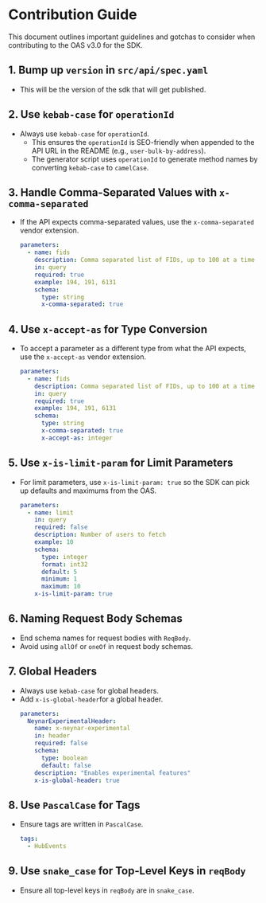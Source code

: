 # Contribution Guide

This document outlines important guidelines and gotchas to consider when contributing to the OAS v3.0 for the SDK.


## 1. Bump up `version` in `src/api/spec.yaml`

- This will be the version of the sdk that will get published.

## 2. Use `kebab-case` for `operationId`

- Always use `kebab-case` for `operationId`.
  - This ensures the `operationId` is SEO-friendly when appended to the API URL in the README (e.g., `user-bulk-by-address`).
  - The generator script uses `operationId` to generate method names by converting `kebab-case` to `camelCase`.

## 3. Handle Comma-Separated Values with `x-comma-separated`

- If the API expects comma-separated values, use the `x-comma-separated` vendor extension.
  ```yaml
  parameters:
    - name: fids
      description: Comma separated list of FIDs, up to 100 at a time
      in: query
      required: true
      example: 194, 191, 6131
      schema:
        type: string
        x-comma-separated: true
  ```

## 4. Use `x-accept-as` for Type Conversion

- To accept a parameter as a different type from what the API expects, use the `x-accept-as` vendor extension.
  ```yaml
  parameters:
    - name: fids
      description: Comma separated list of FIDs, up to 100 at a time
      in: query
      required: true
      example: 194, 191, 6131
      schema:
        type: string
        x-comma-separated: true
        x-accept-as: integer
  ```

## 5. Use `x-is-limit-param` for Limit Parameters

- For limit parameters, use `x-is-limit-param: true` so the SDK can pick up defaults and maximums from the OAS.
  ```yaml
  parameters:
    - name: limit
      in: query
      required: false
      description: Number of users to fetch
      example: 10
      schema:
        type: integer
        format: int32
        default: 5
        minimum: 1
        maximum: 10
      x-is-limit-param: true
  ```

## 6. Naming Request Body Schemas

- End schema names for request bodies with `ReqBody`.
- Avoid using `allOf` or `oneOf` in request body schemas.

## 7. Global Headers

- Always use `kebab-case` for global headers.
- Add `x-is-global-header`for a global header.
  ```yaml
  parameters:
    NeynarExperimentalHeader:
      name: x-neynar-experimental
      in: header
      required: false
      schema:
        type: boolean
        default: false
      description: "Enables experimental features"
      x-is-global-header: true
  ```

## 8. Use `PascalCase` for Tags

- Ensure tags are written in `PascalCase`.
  ```yaml
  tags:
    - HubEvents
  ```

## 9. Use `snake_case` for Top-Level Keys in `reqBody`

- Ensure all top-level keys in `reqBody` are in `snake_case`.
